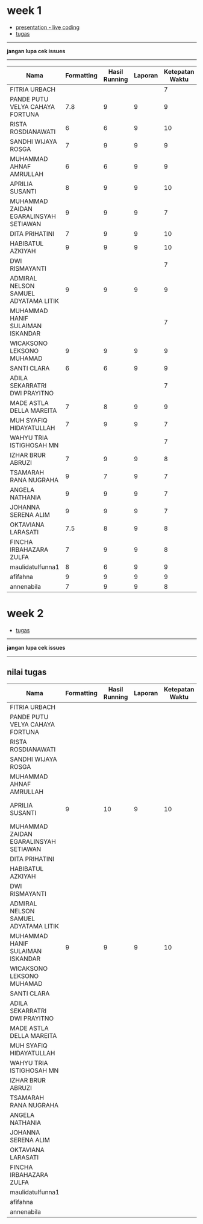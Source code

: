 # week 1
- [presentation - live coding](https://github.com/asistensi-matematika/pbo/tree/master/slides/snippet/week1)
- [tugas](https://github.com/asistensi-matematika/tugas2-pbo)
----
**jangan lupa cek issues**

----
 
| Nama                                  | Formatting | Hasil Running | Laporan | Ketepatan Waktu | Nilai | REPO                                                                                                                                   |
| ------------------------------------- | ---------- | ------------- | ------- | --------------- | ----- | -------------------------------------------------------------------------------------------------------------------------------------- |
| FITRIA URBACH                         |            |               |         | 7               | 7     |                                                                                                                                        |
| PANDE PUTU VELYA CAHAYA FORTUNA       | 7.8        | 9             | 9       | 9               | 8.7   | https://github.com/asistensi-matematika/tugas2-pbo-velyacahaya                                                                         |
| RISTA ROSDIANAWATI                    | 6          | 6             | 9       | 10              | 7.75  | https://github.com/asistensi-matematika/tugas2-pbo-tatarosdiana18                                                                      |
| SANDHI WIJAYA ROSGA                   | 7          | 9             | 9       | 9               | 8.5   | https://github.com/asistensi-matematika/tugas2-pbo-sandhiwr/commit/42f49fbeaaec2820e7c56950f90a2b54c6d60e1e                            |
| MUHAMMAD AHNAF AMRULLAH               | 6          | 6             | 9       | 9               | 7.5   | https://github.com/asistensi-matematika/tugas2-pbo-AhnafAmrullah                                                                       |
| APRILIA SUSANTI                       | 8          | 9             | 9       | 10              | 9     | https://github.com/asistensi-matematika/tugas2-pbo-aprilia-susanti                                                                     |
| MUHAMMAD ZAIDAN EGARALINSYAH SETIAWAN | 9          | 9             | 9       | 7               | 8.5   | https://github.com/asistensi-matematika/tugas2-pbo-zaidanega                                                                           |
| DITA PRIHATINI                        | 7          | 9             | 9       | 10              | 8.75  | https://github.com/asistensi-matematika/tugas2-pbo-ditaprihatini                                                                       |
| HABIBATUL AZKIYAH                     | 9          | 9             | 9       | 10              | 9.25  | https://github.com/asistensi-matematika/tugas2-pbo-azki0082                                                                            |
| DWI RISMAYANTI                        |            |               |         | 7               | 7     |                                                                                                                                        |
| ADMIRAL NELSON SAMUEL ADYATAMA LITIK  | 9          | 9             | 9       | 9               | 9     | https://github.com/asistensi-matematika/tugas2-pbo-admirallitik/blob/master/tugasAsistensiWeek2/src/packageAsistensi3/bilKompleks.java |
| MUHAMMAD HANIF SULAIMAN ISKANDAR      |            |               |         | 7               | 7     |                                                                                                                                        |
| WICAKSONO LEKSONO MUHAMAD             | 9          | 9             | 9       | 9               | 9     | https://github.com/asistensi-matematika/tugas2-pbo-wicaksonolm                                                                         |
| SANTI CLARA                           | 6          | 6             | 9       | 9               | 7.5   | https://github.com/asistensi-matematika/tugas2-pbo-santiclara                                                                          |
| ADILA SEKARRATRI DWI PRAYITNO         |            |               |         | 7               | 7     |                                                                                                                                        |
| MADE ASTLA DELLA MAREITA              | 7          | 8             | 9       | 9               | 8.25  | https://github.com/asistensi-matematika/tugas2-pbo-della23/blob/master/tugas_a.md                                                      |
| MUH SYAFIQ HIDAYATULLAH               | 7          | 9             | 9       | 7               | 8     | https://github.com/asistensi-matematika/tugas2-pbo-sficklyn                                                                            |
| WAHYU TRIA ISTIGHOSAH MN              |            |               |         | 7               | 7     |                                                                                                                                        |
| IZHAR BRUR ABRUZI                     | 7          | 9             | 9       | 8               | 8.25  | https://github.com/asistensi-matematika/tugas2-pbo-izharabruzi/                                                                        |
| TSAMARAH RANA NUGRAHA                 | 9          | 7             | 9       | 7               | 8     | https://github.com/asistensi-matematika/tugas2-pbo-tsamarahrana                                                                        |
| ANGELA NATHANIA                       | 9          | 9             | 9       | 7               | 8.5   | https://github.com/asistensi-matematika/tugas2-pbo-angelaanathania                                                                     |
| JOHANNA SERENA ALIM                   | 9          | 9             | 9       | 7               | 8.5   | https://github.com/asistensi-matematika/tugas2-pbo-joooooh                                                                             |
| OKTAVIANA LARASATI                    | 7.5        | 8             | 9       | 8               | 8.125 | https://github.com/asistensi-matematika/tugas2-pbo-oktavianalarasaa                                                                    |
| FINCHA IRBAHAZARA ZULFA               | 7          | 9             | 9       | 8               | 8.25  | https://github.com/asistensi-matematika/tugas2-pbo-Fincha05                                                                            |
| maulidatulfunna1                      | 8          | 6             | 9       | 9               | 8     | https://github.com/asistensi-matematika/tugas2-pbo-maulidatulfunna1                                                                    |
| afifahna                              | 9          | 9             | 9       | 9               | 9     | https://github.com/asistensi-matematika/tugas2-pbo-afifahna                                                                            |
| annenabila                            | 7          | 9             | 9       | 8               | 8.25  | https://github.com/asistensi-matematika/tugas2-pbo-annenabila                                                                          |

# week 2
- [tugas](https://github.com/asistensi-matematika/tugas2-pbo)
----
**jangan lupa cek issues**

----
  ## nilai tugas
| Nama                                  | Formatting | Hasil Running | Laporan | Ketepatan Waktu | Nilai   | REPO                                                               |
| ------------------------------------- | ---------- | ------------- | ------- | --------------- | ------- | ------------------------------------------------------------------ |
| FITRIA URBACH                         |            |               |         |                 | #DIV/0! |                                                                    |
| PANDE PUTU VELYA CAHAYA FORTUNA       |            |               |         |                 | #DIV/0! |                                                                    |
| RISTA ROSDIANAWATI                    |            |               |         |                 | #DIV/0! |                                                                    |
| SANDHI WIJAYA ROSGA                   |            |               |         |                 | #DIV/0! |                                                                    |
| MUHAMMAD AHNAF AMRULLAH               |            |               |         |                 | #DIV/0! |                                                                    |
| APRILIA SUSANTI                       | 9          | 10            | 9       | 10              | 9.5     | https://github.com/asistensi-matematika/tugas3-pbo-aprilia-susanti |
| MUHAMMAD ZAIDAN EGARALINSYAH SETIAWAN |            |               |         |                 | #DIV/0! |                                                                    |
| DITA PRIHATINI                        |            |               |         |                 | #DIV/0! |                                                                    |
| HABIBATUL AZKIYAH                     |            |               |         |                 | #DIV/0! |                                                                    |
| DWI RISMAYANTI                        |            |               |         |                 | #DIV/0! |                                                                    |
| ADMIRAL NELSON SAMUEL ADYATAMA LITIK  |            |               |         |                 | #DIV/0! |                                                                    |
| MUHAMMAD HANIF SULAIMAN ISKANDAR      | 9          | 9             | 9       | 10              | 9.25    | https://github.com/asistensi-matematika/tugas3-pbo-Hanif070201     |
| WICAKSONO LEKSONO MUHAMAD             |            |               |         |                 | #DIV/0! |                                                                    |
| SANTI CLARA                           |            |               |         |                 | #DIV/0! |                                                                    |
| ADILA SEKARRATRI DWI PRAYITNO         |            |               |         |                 | #DIV/0! |                                                                    |
| MADE ASTLA DELLA MAREITA              |            |               |         |                 | #DIV/0! |                                                                    |
| MUH SYAFIQ HIDAYATULLAH               |            |               |         |                 | #DIV/0! |                                                                    |
| WAHYU TRIA ISTIGHOSAH MN              |            |               |         |                 | #DIV/0! |                                                                    |
| IZHAR BRUR ABRUZI                     |            |               |         |                 | #DIV/0! |                                                                    |
| TSAMARAH RANA NUGRAHA                 |            |               |         |                 | #DIV/0! |                                                                    |
| ANGELA NATHANIA                       |            |               |         |                 | #DIV/0! |                                                                    |
| JOHANNA SERENA ALIM                   |            |               |         |                 | #DIV/0! |                                                                    |
| OKTAVIANA LARASATI                    |            |               |         |                 | #DIV/0! |                                                                    |
| FINCHA IRBAHAZARA ZULFA               |            |               |         |                 | #DIV/0! |                                                                    |
| maulidatulfunna1                      |            |               |         |                 | #DIV/0! |                                                                    |
| afifahna                              |            |               |         |                 | #DIV/0! |                                                                    |
| annenabila                            |            |               |         |                 | #DIV/0! |                                                                    |
